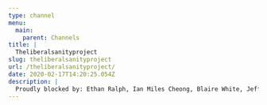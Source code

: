 ```yaml
---
type: channel
menu:
  main:
    parent: Channels
title: |
  Theliberalsanityproject
slug: theliberalsanityproject
url: /theliberalsanityproject/
date: 2020-02-17T14:20:25.054Z
description: |
  Proudly blocked by: Ethan Ralph, Ian Miles Cheong, Blaire White, Jeff Holiday, JF Gariepy, Alt Hype, Michele Catlin, Steve Shives, Stefan Molyneux, Shoeonhead, Hi I Think I'm Real, Atheism is Unstoppable, Kevin Logan, Tonkasaw, Styxhexenhammer666, Academic Agent, William Legate, Zyntrax, Peter Sweden, Millennial Woes, Tara McCarthy, Kristi Winters, Vince James, Ask Yourself, Dave Rubin, and Adam Friended.
---
```

